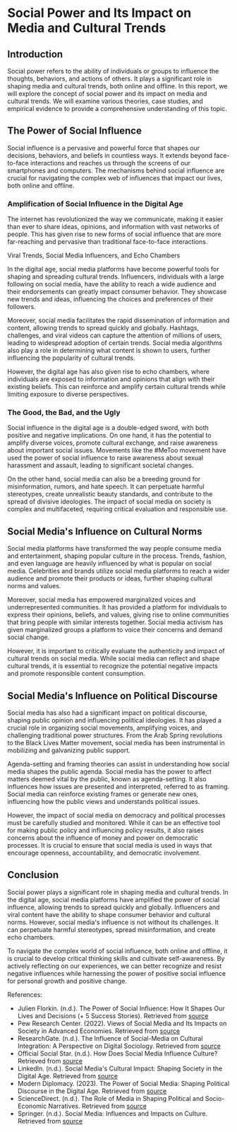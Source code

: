 # Social Power and Its Impact on Media and Cultural Trends

## Introduction

Social power refers to the ability of individuals or groups to influence the thoughts, behaviors, and actions of others. It plays a significant role in shaping media and cultural trends, both online and offline. In this report, we will explore the concept of social power and its impact on media and cultural trends. We will examine various theories, case studies, and empirical evidence to provide a comprehensive understanding of this topic.

## The Power of Social Influence

Social influence is a pervasive and powerful force that shapes our decisions, behaviors, and beliefs in countless ways. It extends beyond face-to-face interactions and reaches us through the screens of our smartphones and computers. The mechanisms behind social influence are crucial for navigating the complex web of influences that impact our lives, both online and offline.

### Amplification of Social Influence in the Digital Age

The internet has revolutionized the way we communicate, making it easier than ever to share ideas, opinions, and information with vast networks of people. This has given rise to new forms of social influence that are more far-reaching and pervasive than traditional face-to-face interactions.

Viral Trends, Social Media Influencers, and Echo Chambers

In the digital age, social media platforms have become powerful tools for shaping and spreading cultural trends. Influencers, individuals with a large following on social media, have the ability to reach a wide audience and their endorsements can greatly impact consumer behavior. They showcase new trends and ideas, influencing the choices and preferences of their followers.

Moreover, social media facilitates the rapid dissemination of information and content, allowing trends to spread quickly and globally. Hashtags, challenges, and viral videos can capture the attention of millions of users, leading to widespread adoption of certain trends. Social media algorithms also play a role in determining what content is shown to users, further influencing the popularity of cultural trends.

However, the digital age has also given rise to echo chambers, where individuals are exposed to information and opinions that align with their existing beliefs. This can reinforce and amplify certain cultural trends while limiting exposure to diverse perspectives.

### The Good, the Bad, and the Ugly

Social influence in the digital age is a double-edged sword, with both positive and negative implications. On one hand, it has the potential to amplify diverse voices, promote cultural exchange, and raise awareness about important social issues. Movements like the #MeToo movement have used the power of social influence to raise awareness about sexual harassment and assault, leading to significant societal changes.

On the other hand, social media can also be a breeding ground for misinformation, rumors, and hate speech. It can perpetuate harmful stereotypes, create unrealistic beauty standards, and contribute to the spread of divisive ideologies. The impact of social media on society is complex and multifaceted, requiring critical evaluation and responsible use.

## Social Media's Influence on Cultural Norms

Social media platforms have transformed the way people consume media and entertainment, shaping popular culture in the process. Trends, fashion, and even language are heavily influenced by what is popular on social media. Celebrities and brands utilize social media platforms to reach a wider audience and promote their products or ideas, further shaping cultural norms and values.

Moreover, social media has empowered marginalized voices and underrepresented communities. It has provided a platform for individuals to express their opinions, beliefs, and values, giving rise to online communities that bring people with similar interests together. Social media activism has given marginalized groups a platform to voice their concerns and demand social change.

However, it is important to critically evaluate the authenticity and impact of cultural trends on social media. While social media can reflect and shape cultural trends, it is essential to recognize the potential negative impacts and promote responsible content consumption.

## Social Media's Influence on Political Discourse

Social media has also had a significant impact on political discourse, shaping public opinion and influencing political ideologies. It has played a crucial role in organizing social movements, amplifying voices, and challenging traditional power structures. From the Arab Spring revolutions to the Black Lives Matter movement, social media has been instrumental in mobilizing and galvanizing public support.

Agenda-setting and framing theories can assist in understanding how social media shapes the public agenda. Social media has the power to affect matters deemed vital by the public, known as agenda-setting. It also influences how issues are presented and interpreted, referred to as framing. Social media can reinforce existing frames or generate new ones, influencing how the public views and understands political issues.

However, the impact of social media on democracy and political processes must be carefully studied and monitored. While it can be an effective tool for making public policy and influencing policy results, it also raises concerns about the influence of money and power on democratic processes. It is crucial to ensure that social media is used in ways that encourage openness, accountability, and democratic involvement.

## Conclusion

Social power plays a significant role in shaping media and cultural trends. In the digital age, social media platforms have amplified the power of social influence, allowing trends to spread quickly and globally. Influencers and viral content have the ability to shape consumer behavior and cultural norms. However, social media's influence is not without its challenges. It can perpetuate harmful stereotypes, spread misinformation, and create echo chambers.

To navigate the complex world of social influence, both online and offline, it is crucial to develop critical thinking skills and cultivate self-awareness. By actively reflecting on our experiences, we can better recognize and resist negative influences while harnessing the power of positive social influence for personal growth and positive change.

References:

- Julien Florkin. (n.d.). The Power of Social Influence: How It Shapes Our Lives and Decisions (+ 5 Success Stories). Retrieved from [source](https://julienflorkin.com/psychology/social-influence/social-influence/)
- Pew Research Center. (2022). Views of Social Media and Its Impacts on Society in Advanced Economies. Retrieved from [source](https://www.pewresearch.org/global/2022/12/06/views-of-social-media-and-its-impacts-on-society-in-advanced-economies-2022/)
- ResearchGate. (n.d.). The Influence of Social-Media on Cultural Integration: A Perspective on Digital Sociology. Retrieved from [source](https://www.researchgate.net/publication/373935065_The_Influence_of_Social-Media_on_Cultural_Integration_A_Perspective_on_Digital_Sociology)
- Official Social Star. (n.d.). How Does Social Media Influence Culture? Retrieved from [source](https://officialsocialstar.com/blogs/blog/how-does-social-media-influence-culture)
- LinkedIn. (n.d.). Social Media's Cultural Impact: Shaping Society in the Digital Age. Retrieved from [source](https://www.linkedin.com/pulse/social-media-cultural-impact-shaping-society-digital-age-marroquin)
- Modern Diplomacy. (2023). The Power of Social Media: Shaping Political Discourse in the Digital Age. Retrieved from [source](https://moderndiplomacy.eu/2023/05/11/the-power-of-social-media-shaping-political-discourse-in-the-digital-age/)
- ScienceDirect. (n.d.). The Role of Media in Shaping Political and Socio-Economic Narratives. Retrieved from [source](https://www.sciencedirect.com/science/article/pii/S2352154619301159)
- Springer. (n.d.). Social Media: Influences and Impacts on Culture. Retrieved from [source](https://link.springer.com/chapter/10.1007/978-3-030-52249-0_33)